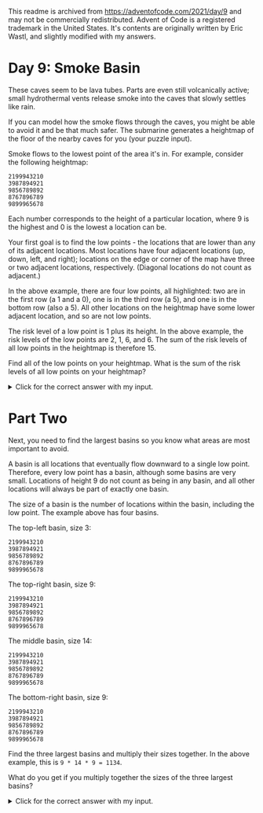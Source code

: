 This readme is archived from https://adventofcode.com/2021/day/9 and may not be commercially redistributed.
Advent of Code is a registered trademark in the United States.
It's contents are originally written by Eric Wastl, and slightly modified with my answers.


# Day 9: Smoke Basin

These caves seem to be lava tubes. Parts are even still volcanically active; small hydrothermal vents release smoke into the caves that slowly settles like rain.

If you can model how the smoke flows through the caves, you might be able to avoid it and be that much safer. The submarine generates a heightmap of the floor of the nearby caves for you (your puzzle input).

Smoke flows to the lowest point of the area it's in. For example, consider the following heightmap:

	2199943210
	3987894921
	9856789892
	8767896789
	9899965678

Each number corresponds to the height of a particular location, where 9 is the highest and 0 is the lowest a location can be.

Your first goal is to find the low points - the locations that are lower than any of its adjacent locations. Most locations have four adjacent locations (up, down, left, and right); locations on the edge or corner of the map have three or two adjacent locations, respectively. (Diagonal locations do not count as adjacent.)

In the above example, there are four low points, all highlighted: two are in the first row (a 1 and a 0), one is in the third row (a 5), and one is in the bottom row (also a 5). All other locations on the heightmap have some lower adjacent location, and so are not low points.

The risk level of a low point is 1 plus its height. In the above example, the risk levels of the low points are 2, 1, 6, and 6. The sum of the risk levels of all low points in the heightmap is therefore 15.

Find all of the low points on your heightmap. What is the sum of the risk levels of all low points on your heightmap?

<details>
    <summary>
        Click for the correct answer with my input.
    </summary>
    Your puzzle answer was 530.
</details>

# Part Two

Next, you need to find the largest basins so you know what areas are most important to avoid.

A basin is all locations that eventually flow downward to a single low point. Therefore, every low point has a basin, although some basins are very small. Locations of height 9 do not count as being in any basin, and all other locations will always be part of exactly one basin.

The size of a basin is the number of locations within the basin, including the low point. The example above has four basins.

The top-left basin, size 3:

	2199943210
	3987894921
	9856789892
	8767896789
	9899965678

The top-right basin, size 9:

	2199943210
	3987894921
	9856789892
	8767896789
	9899965678

The middle basin, size 14:

	2199943210
	3987894921
	9856789892
	8767896789
	9899965678

The bottom-right basin, size 9:

	2199943210
	3987894921
	9856789892
	8767896789
	9899965678

Find the three largest basins and multiply their sizes together. In the above example, this is `9 * 14 * 9 = 1134`.

What do you get if you multiply together the sizes of the three largest basins?

<details>
    <summary>
        Click for the correct answer with my input.
    </summary>
    Your puzzle answer was 1019494.
</details>